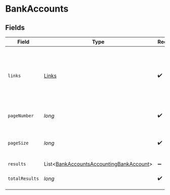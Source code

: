 # BankAccounts


## Fields

| Field                                                                                                    | Type                                                                                                     | Required                                                                                                 | Description                                                                                              | Example                                                                                                  |
| -------------------------------------------------------------------------------------------------------- | -------------------------------------------------------------------------------------------------------- | -------------------------------------------------------------------------------------------------------- | -------------------------------------------------------------------------------------------------------- | -------------------------------------------------------------------------------------------------------- |
| `links`                                                                                                  | [Links](../../models/components/Links.md)                                                                | :heavy_check_mark:                                                                                       | N/A                                                                                                      | {<br/>"self": {<br/>"href": "/companies"<br/>},<br/>"current": {<br/>"href": "/companies?page=1\u0026pageSize=10"<br/>}<br/>} |
| `pageNumber`                                                                                             | *long*                                                                                                   | :heavy_check_mark:                                                                                       | Current page number.                                                                                     |                                                                                                          |
| `pageSize`                                                                                               | *long*                                                                                                   | :heavy_check_mark:                                                                                       | Number of items to return in results array.                                                              |                                                                                                          |
| `results`                                                                                                | List\<[BankAccountsAccountingBankAccount](../../models/components/BankAccountsAccountingBankAccount.md)> | :heavy_minus_sign:                                                                                       | N/A                                                                                                      |                                                                                                          |
| `totalResults`                                                                                           | *long*                                                                                                   | :heavy_check_mark:                                                                                       | Total number of items.                                                                                   |                                                                                                          |
